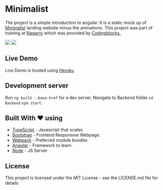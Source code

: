# Minimalist 

The project is a simple introduction to angular. 
It is a static mock up of [Minimalist](https://theminimalist.in) landing website minus the animations.
This project was part of training at <a href='http://www.nagarro.com/en'>Nagarro</a> which was provided by <a href='https://codingblocks.com/'>Codingblocks.</a> 


<img src='https://imgur.com/s5y8fAG.png'/>
<img src='https://imgur.com/35Tb2oz.png'/>

## Live Demo

Live Demo is hosted using [Heroku](ng-medium.herokuapp.com/)

## Development server

Run `ng build --base-href` for a dev server. Navigate to Backend folder.`cd Backend` `npm start`.


## Built With  :heart:   using

* [TypeScript](https://www.typescriptlang.org) - Javascript that scales.
* [Bootstrap](https://getbootstrap.com/) - Frontend Responsive Webpage.
* [Webpack](https://webpack.js.org/) - Preferred module bundler.
* [Angular](https://angular.io) - Framework to learn.
* [Node](https://nodejs.org) - JS Server

## License

This project is licensed under the MIT License - see the LICENSE.md file for details

